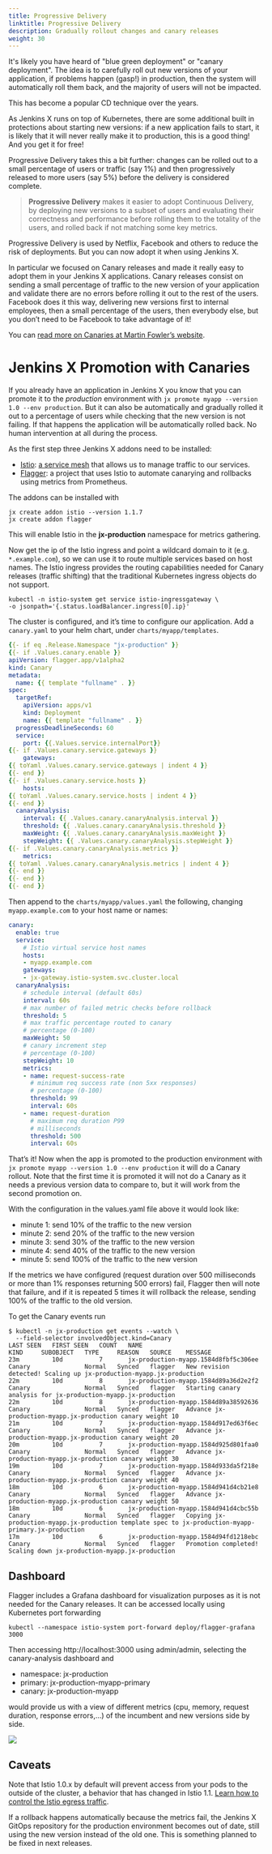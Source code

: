 ```yaml
---
title: Progressive Delivery
linktitle: Progressive Delivery
description: Gradually rollout changes and canary releases
weight: 30
---
```



It's likely you have heard of "blue green deployment" or "canary deployment". The idea is to carefully roll out new versions of your application, if problems happen (gasp!) in production, then the system will automatically roll them back, and the majority of users will not be impacted. 

This has become a popular CD technique over the years. 

As Jenkins X runs on top of Kubernetes, there are some additional built in protections about starting new versions: if a new application fails to start, it is likely that it will never really make it to production, this is a good thing! And you get it for free!

Progressive Delivery takes this a bit further: changes can be rolled out to a small percentage of users or traffic (say 1%) and then progressively released to more users (say 5%) before the delivery is considered complete. 

> **Progressive Delivery** makes it easier to adopt Continuous Delivery, by deploying new versions to a subset of users and evaluating their correctness and performance before rolling them to the totality of the users, and rolled back if not matching some key metrics.

Progressive Delivery is used by Netflix, Facebook and others to reduce the risk of deployments. But you can now adopt it when using Jenkins X.

In particular we focused on Canary releases and made it really easy to adopt them in your Jenkins X applications. Canary releases consist on sending a small percentage of traffic to the new version of your application and validate there are no errors before rolling it out to the rest of the users. Facebook does it this way, delivering new versions first to internal employees, then a small percentage of the users, then everybody else, but you don’t need to be Facebook to take advantage of it!

You can [read more on Canaries at Martin Fowler’s website](https://martinfowler.com/bliki/CanaryRelease.html).


# Jenkins X Promotion with Canaries

If you already have an application in Jenkins X you know that you can promote it to the *production* environment with `jx promote myapp --version 1.0 --env production`. But it can also be automatically and gradually rolled it out to a percentage of users while checking that the new version is not failing. If that happens the application will be automatically rolled back. No human intervention at all during the process.

As the first step three Jenkins X addons need to be installed:

* [Istio](https://istio.io/): [a service mesh](https://istio.io/docs/concepts/what-is-istio/) that allows us to manage traffic to our services.
* [Flagger](https://github.com/weaveworks/flagger): a project that uses Istio to automate canarying and rollbacks using metrics from Prometheus.

The addons can be installed with

```shell
jx create addon istio --version 1.1.7
jx create addon flagger
```

This will enable Istio in the **jx-production** namespace for metrics gathering.

Now get the ip of the Istio ingress and point a wildcard domain to it (e.g. `*.example.com`), so we can use it to route multiple services based on host names. The Istio ingress provides the routing capabilities needed for Canary releases (traffic shifting) that the traditional Kubernetes ingress objects do not support.

```shell
kubectl -n istio-system get service istio-ingressgateway \
-o jsonpath='{.status.loadBalancer.ingress[0].ip}'
```

The cluster is configured, and it’s time to configure our application. Add a `canary.yaml` to your helm chart, under `charts/myapp/templates`.

```yaml
{{- if eq .Release.Namespace "jx-production" }}
{{- if .Values.canary.enable }}
apiVersion: flagger.app/v1alpha2
kind: Canary
metadata:
  name: {{ template "fullname" . }}
spec:
  targetRef:
    apiVersion: apps/v1
    kind: Deployment
    name: {{ template "fullname" . }}
  progressDeadlineSeconds: 60
  service:
    port: {{.Values.service.internalPort}}
{{- if .Values.canary.service.gateways }}
    gateways:
{{ toYaml .Values.canary.service.gateways | indent 4 }}
{{- end }}
{{- if .Values.canary.service.hosts }}
    hosts:
{{ toYaml .Values.canary.service.hosts | indent 4 }}
{{- end }}
  canaryAnalysis:
    interval: {{ .Values.canary.canaryAnalysis.interval }}
    threshold: {{ .Values.canary.canaryAnalysis.threshold }}
    maxWeight: {{ .Values.canary.canaryAnalysis.maxWeight }}
    stepWeight: {{ .Values.canary.canaryAnalysis.stepWeight }}
{{- if .Values.canary.canaryAnalysis.metrics }}
    metrics:
{{ toYaml .Values.canary.canaryAnalysis.metrics | indent 4 }}
{{- end }}
{{- end }}
{{- end }}
```

Then append to the `charts/myapp/values.yaml` the following, changing `myapp.example.com` to your host name or names:

```yaml
canary:
  enable: true
  service:
    # Istio virtual service host names
    hosts:
    - myapp.example.com
    gateways:
    - jx-gateway.istio-system.svc.cluster.local
  canaryAnalysis:
    # schedule interval (default 60s)
    interval: 60s
    # max number of failed metric checks before rollback
    threshold: 5
    # max traffic percentage routed to canary
    # percentage (0-100)
    maxWeight: 50
    # canary increment step
    # percentage (0-100)
    stepWeight: 10
    metrics:
    - name: request-success-rate
      # minimum req success rate (non 5xx responses)
      # percentage (0-100)
      threshold: 99
      interval: 60s
    - name: request-duration
      # maximum req duration P99
      # milliseconds
      threshold: 500
      interval: 60s
```

That’s it! Now when the app is promoted to the production environment with `jx promote myapp --version 1.0 --env production` it will do a Canary rollout. Note that the first time it is promoted it will not do a Canary as it needs a previous version data to compare to, but it will work from the second promotion on.

With the configuration in the values.yaml file above it would look like:

* minute 1: send 10% of the traffic to the new version
* minute 2: send 20% of the traffic to the new version
* minute 3: send 30% of the traffic to the new version
* minute 4: send 40% of the traffic to the new version
* minute 5: send 100% of the traffic to the new version

If the metrics we have configured (request duration over 500 milliseconds or more than 1% responses returning 500 errors) fail, Flagger then will note that failure, and if it is repeated 5 times it will rollback the release, sending 100% of the traffic to the old version.

To get the Canary events run

```shell
$ kubectl -n jx-production get events --watch \
  --field-selector involvedObject.kind=Canary
LAST SEEN   FIRST SEEN   COUNT   NAME                                                  KIND     SUBOBJECT   TYPE     REASON   SOURCE    MESSAGE
23m         10d          7       jx-production-myapp.1584d8fbf5c306ee   Canary               Normal   Synced   flagger   New revision detected! Scaling up jx-production-myapp.jx-production
22m         10d          8       jx-production-myapp.1584d89a36d2e2f2   Canary               Normal   Synced   flagger   Starting canary analysis for jx-production-myapp.jx-production
22m         10d          8       jx-production-myapp.1584d89a38592636   Canary               Normal   Synced   flagger   Advance jx-production-myapp.jx-production canary weight 10
21m         10d          7       jx-production-myapp.1584d917ed63f6ec   Canary               Normal   Synced   flagger   Advance jx-production-myapp.jx-production canary weight 20
20m         10d          7       jx-production-myapp.1584d925d801faa0   Canary               Normal   Synced   flagger   Advance jx-production-myapp.jx-production canary weight 30
19m         10d          7       jx-production-myapp.1584d933da5f218e   Canary               Normal   Synced   flagger   Advance jx-production-myapp.jx-production canary weight 40
18m         10d          6       jx-production-myapp.1584d941d4cb21e8   Canary               Normal   Synced   flagger   Advance jx-production-myapp.jx-production canary weight 50
18m         10d          6       jx-production-myapp.1584d941d4cbc55b   Canary               Normal   Synced   flagger   Copying jx-production-myapp.jx-production template spec to jx-production-myapp-primary.jx-production
17m         10d          6       jx-production-myapp.1584d94fd1218ebc   Canary               Normal   Synced   flagger   Promotion completed! Scaling down jx-production-myapp.jx-production
```

## Dashboard

Flagger includes a Grafana dashboard for visualization purposes as it is not needed for the Canary releases. It can be accessed locally using Kubernetes port forwarding

```shell
kubectl --namespace istio-system port-forward deploy/flagger-grafana 3000
```

Then accessing http://localhost:3000 using admin/admin, selecting the canary-analysis dashboard and

* namespace: jx-production
* primary: jx-production-myapp-primary
* canary: jx-production-myapp

would provide us with a view of different metrics (cpu, memory, request duration, response errors,…) of the incumbent and new versions side by side.

<img src="/images/grafana-canary-analysis.png" class="img-thumbnail">


## Caveats

Note that Istio 1.0.x by default will prevent access from your pods to the outside of the cluster, a behavior that has changed in Istio 1.1. [Learn how to control the Istio egress traffic](https://istio.io/docs/tasks/traffic-management/egress/).

If a rollback happens automatically because the metrics fail, the Jenkins X GitOps repository for the production environment becomes out of date, still using the new version instead of the old one. This is something planned to be fixed in next releases.
